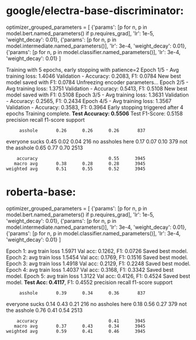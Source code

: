 # google/electra-base-discriminator:
optimizer_grouped_parameters = [
        {'params': [p for n, p in model.bert.named_parameters() if p.requires_grad], 'lr': 1e-5, 'weight_decay': 0.01},
        {'params': [p for n, p in model.intermediate.named_parameters()], 'lr': 3e-4, 'weight_decay': 0.01},
        {'params': [p for n, p in model.classifier.named_parameters()], 'lr': 3e-4, 'weight_decay': 0.01}
    ]

Training with 5 epochs, early stopping with patience=2
Epoch 1/5 - Avg training loss: 1.4046
Validation - Accuracy: 0.2083, F1: 0.0784
New best model saved with F1: 0.0784
Unfreezing encoder parameters...
Epoch 2/5 - Avg training loss: 1.3751
Validation - Accuracy: 0.5413, F1: 0.5108
New best model saved with F1: 0.5108
Epoch 3/5 - Avg training loss: 1.3631
Validation - Accuracy: 0.2565, F1: 0.2434
Epoch 4/5 - Avg training loss: 1.3567
Validation - Accuracy: 0.3583, F1: 0.3964
Early stopping triggered after 4 epochs
Training complete.
**Test Accuracy: 0.5506**
Test F1-Score: 0.5158
                  precision    recall  f1-score   support

         asshole       0.26      0.26      0.26       837
  everyone sucks       0.45      0.02      0.04       216
no assholes here       0.17      0.07      0.10       379
 not the asshole       0.65      0.77      0.70      2513

        accuracy                           0.55      3945
       macro avg       0.38      0.28      0.28      3945
    weighted avg       0.51      0.55      0.52      3945


# roberta-base:
optimizer_grouped_parameters = [
        {'params': [p for n, p in model.bert.named_parameters() if p.requires_grad], 'lr': 1e-5, 'weight_decay': 0.01},
        {'params': [p for n, p in model.intermediate.named_parameters()], 'lr': 3e-4, 'weight_decay': 0.01},
        {'params': [p for n, p in model.classifier.named_parameters()], 'lr': 3e-4, 'weight_decay': 0.01}
    ]

Epoch 1: avg train loss 1.5971
Val acc: 0.1262, F1: 0.0726
Saved best model.
Epoch 2: avg train loss 1.5454
Val acc: 0.1769, F1: 0.1516
Saved best model.
Epoch 3: avg train loss 1.4918
Val acc: 0.2129, F1: 0.2248
Saved best model.
Epoch 4: avg train loss 1.4037
Val acc: 0.3168, F1: 0.3342
Saved best model.
Epoch 5: avg train loss 1.3122
Val acc: 0.4126, F1: 0.4524
Saved best model.
**Test Acc: 0.4117**, F1: 0.4552
                  precision    recall  f1-score   support

         asshole       0.39      0.34      0.36       837
  everyone sucks       0.14      0.43      0.21       216
no assholes here       0.18      0.56      0.27       379
 not the asshole       0.76      0.41      0.54      2513

        accuracy                           0.41      3945
       macro avg       0.37      0.43      0.34      3945
    weighted avg       0.59      0.41      0.46      3945

